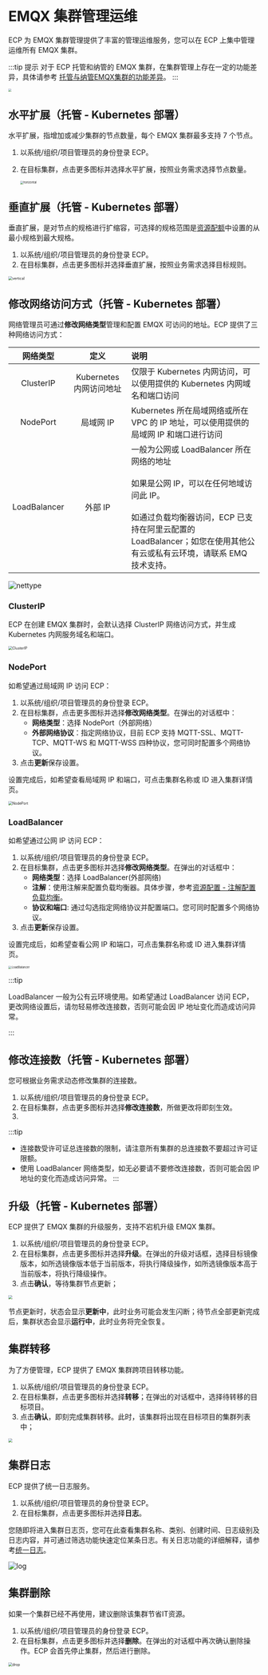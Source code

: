 # EMQX 集群管理运维

ECP 为 EMQX 集群管理提供了丰富的管理运维服务，您可以在 ECP 上集中管理运维所有 EMQX 集群。 

:::tip 提示
对于 ECP 托管和纳管的 EMQX 集群，在集群管理上存在一定的功能差异，具体请参考 [托管与纳管EMQX集群的功能差异](./introduction.md#托管与纳管emqx集群的功能差异)。
:::

<img src="./_assets/cluster-ops.png" style="zoom:40%;" align="middle">

## 水平扩展（托管 - Kubernetes 部署）

水平扩展，指增加或减少集群的节点数量，每个 EMQX 集群最多支持 7 个节点。

1. 以系统/组织/项目管理员的身份登录 ECP。

2. 在目标集群，点击更多图标并选择水平扩展，按照业务需求选择节点数量。

   

   <img src="./_assets/cluster-horizontal.png" alt="horizontal" style="zoom:40%;" /> 

## 垂直扩展（托管 - Kubernetes 部署）

垂直扩展，是对节点的规格进行扩缩容，可选择的规格范围是[资源配额](../system_admin/resource_config.md#集群资源配额)中设置的从最小规格到最大规格。

1. 以系统/组织/项目管理员的身份登录 ECP。
2. 在目标集群，点击更多图标并选择垂直扩展，按照业务需求选择目标规则。

<img src="./_assets/cluster-vertical.png" alt="vertical" style="zoom:50%;" /> 

## 修改网络访问方式（托管 - Kubernetes 部署）

网络管理员可通过**修改网络类型**管理和配置 EMQX 可访问的地址。ECP 提供了三种网络访问方式：

|   网络类型   |          定义          | 说明                                                         |
| :----------: | :--------------------: | :----------------------------------------------------------- |
|  ClusterIP   | Kubernetes 内网访问地址 | 仅限于 Kubernetes 内网访问，可以使用提供的 Kubernetes 内网域名和端口访问 |
|   NodePort   |        局域网 IP        | Kubernetes 所在局域网络或所在 VPC 的 IP 地址，可以使用提供的局域网 IP 和端口进行访问 |
| LoadBalancer |         外部 IP         | 一般为公网或 LoadBalancer 所在网络的地址<br><br>如果是公网 IP，可以在任何地域访问此 IP。<br><br>如通过负载均衡器访问，ECP 已支持在阿里云配置的 LoadBalancer；如您在使用其他公有云或私有云环境，请联系 EMQ 技术支持。 |


![nettype](./_assets/cluster-nettype-list.png)

### ClusterIP

ECP 在创建 EMQX 集群时，会默认选择 ClusterIP 网络访问方式，并生成 Kubernetes 内网服务域名和端口。

<img src="./_assets/cluster-clusterIP.png" alt="ClusterIP" style="zoom:50%;" />

### NodePort

如希望通过局域网 IP 访问 ECP：

1. 以系统/组织/项目管理员的身份登录 ECP。
2. 在目标集群，点击更多图标并选择**修改网络类型**。在弹出的对话框中：
   - **网络类型**：选择 NodePort（外部网络）
   - **外部网络协议**：指定网络协议，目前 ECP 支持 MQTT-SSL、MQTT-TCP、MQTT-WS 和 MQTT-WSS 四种协议，您可同时配置多个网络协议。
3. 点击**更新**保存设置。

设置完成后，如希望查看局域网 IP 和端口，可点击集群名称或 ID 进入集群详情页。

<img src="./_assets/cluster-nodeport.png" alt="NodePort" style="zoom:50%;" /> 

### LoadBalancer

如希望通过公网 IP 访问 ECP：

1. 以系统/组织/项目管理员的身份登录 ECP。
2. 在目标集群，点击更多图标并选择**修改网络类型**。在弹出的对话框中：
   - **网络类型**：选择 LoadBalancer(外部网络)
   - **注解**：使用注解来配置负载均衡器。具体步骤，参考[资源配置 - 注解配置负载均衡](../system_admin/resource_config.md#注解配置负载均衡)。
   - **协议和端口**: 通过勾选指定网络协议并配置端口。您可同时配置多个网络协议。
3. 点击**更新**保存设置。

设置完成后，如希望查看公网 IP 和端口，可点击集群名称或 ID 进入集群详情页。

<img src="./_assets/cluster-loadbalancer.png" alt="LoadBalancer" style="zoom:40%;" />

:::tip

LoadBalancer 一般为公有云环境使用。如希望通过 LoadBalancer 访问 ECP，更改网络设置后，请勿轻易修改连接数，否则可能会因 IP 地址变化而造成访问异常。

:::


## 修改连接数（托管 - Kubernetes 部署）

您可根据业务需求动态修改集群的连接数。

1. 以系统/组织/项目管理员的身份登录 ECP。
2. 在目标集群，点击更多图标并选择**修改连接数**，所做更改将即刻生效。
3. 


:::tip  
  - 连接数受许可证总连接数的限制，请注意所有集群的总连接数不要超过许可证限额。
  - 使用 LoadBalancer 网络类型，如无必要请不要修改连接数，否则可能会因 IP 地址的变化而造成访问异常。
:::


## 升级（托管 - Kubernetes 部署）

ECP 提供了 EMQX 集群的升级服务，支持不宕机升级 EMQX 集群。

1. 以系统/组织/项目管理员的身份登录 ECP。
2. 在目标集群，点击更多图标并选择**升级**。在弹出的升级对话框，选择目标镜像版本，如所选镜像版本低于当前版本，将执行降级操作，如所选镜像版本高于当前版本，将执行降级操作。
3. 点击**确认**，等待集群节点更新；

<img src="./_assets/cluster-upgrade.png" style="zoom:50%;" align="middle">

节点更新时，状态会显示**更新中**，此时业务可能会发生闪断；待节点全部更新完成后，集群状态会显示**运行中**，此时业务将完全恢复。


## 集群转移

为了方便管理，ECP 提供了 EMQX 集群跨项目转移功能。

1. 以系统/组织/项目管理员的身份登录 ECP。
2. 在目标集群，点击更多图标并选择**转移**；在弹出的对话框中，选择待转移的目标项目。
3. 点击**确认**，即刻完成集群转移。此时，该集群将出现在目标项目的集群列表中；

<img src="./_assets/cluster-transfer.png" style="zoom: 50%;" align="middle">

## 集群日志

ECP 提供了统一日志服务。

1. 以系统/组织/项目管理员的身份登录 ECP。
2. 在目标集群，点击更多图标并选择**日志**。

您随即将进入集群日志页，您可在此查看集群名称、类别、创建时间、日志级别及日志内容，并可通过筛选功能快速定位某条日志。有关日志功能的详细解释，请参考[统一日志](../log/introduction.md)。

![log](./_assets/cluster-log.png)

## 集群删除

如果一个集群已经不再使用，建议删除该集群节省IT资源。

1. 以系统/组织/项目管理员的身份登录 ECP。
2. 在目标集群，点击更多图标并选择**删除**。在弹出的对话框中再次确认删除操作。ECP 会首先停止集群，然后进行删除。

<img src="./_assets/cluster-drop.png" alt="drop" style="zoom:50%;" />